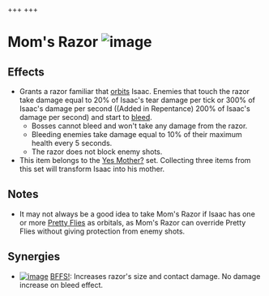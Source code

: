 +++
+++

 # Mom's Razor ![image](/image/Mom%27s_Razor.png) 

Effects
---------


* Grants a razor familiar that [orbits](/wiki/Familiar#Orbital_Familiars "Familiar") Isaac. Enemies that touch the razor take damage equal to 20% of Isaac's tear damage per tick or 300% of Isaac's damage per second ((Added in Repentance) 200% of Isaac's damage per second) and start to [bleed](/wiki/Bleed "Bleed").
	+ Bosses cannot bleed and won't take any damage from the razor.
	+ Bleeding enemies take damage equal to 10% of their maximum health every 5 seconds.
	+ The razor does not block enemy shots.
* This item belongs to the [Yes Mother?](/wiki/Yes_Mother%3F "Yes Mother?") set. Collecting three items from this set will transform Isaac into his mother.


Notes
-------


* It may not always be a good idea to take Mom's Razor if Isaac has one or more [Pretty Flies](/wiki/Familiar#Pretty_Fly "Familiar") as orbitals, as Mom's Razor can override Pretty Flies without giving protection from enemy shots.


Synergies
-----------


* [![image](/image/BFFS!.png)](/wiki/BFFS! "BFFS!") [BFFS!](/wiki/BFFS! "BFFS!"): Increases razor's size and contact damage. No damage increase on bleed effect.


